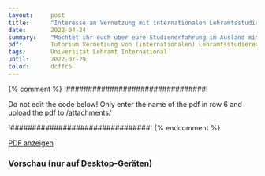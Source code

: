 ```yaml
---
layout:     post
title:      "Interesse an Vernetzung mit internationalen Lehramtsstudierenden"
date:       2022-04-24
summary:    "Möchtet ihr euch über eure Studienerfahrung im Ausland mit anderen zukün􀀂igen Lehrer:innen austauschen? Mehr über das Schulsystem, die Lehrer:innenausbildung oder allgemeine Probleme an Schulen in verschiedenen Ländern erfahren?"
pdf:        Tutorium Vernetzung von (internationalen) Lehramtsstudierenden.pdf
tags:       Universität Lehramt International
until:		2022-07-29
color:      dcffc6
---
```


{% comment %}
!################################!

Do not edit the code below! Only enter the name of the pdf in row 6 and upload the pdf to /attachments/

!################################!
{% endcomment %}

<a class="btn btn-primary" href="{{ site.url }}/attachments/{{page.pdf}}">PDF anzeigen</a>

<h3>Vorschau (nur auf Desktop-Geräten)</h3>
<div class="d-none d-sm-block">
    <object data="{{ site.url }}/attachments/{{page.pdf}}" width="100%" height="1010" type='application/pdf'>
    </object>
</div>
